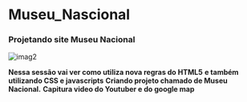 # Museu_Nascional
### Projetando site Museu Nacional 
![imag2](https://user-images.githubusercontent.com/49800137/75928622-9136c580-5e4d-11ea-9830-29ce65b0c48a.jpg)

**Nessa sessão vai ver como utiliza nova regras do HTML5**
**e também utilizando CSS e javascripts**
**Criando projeto chamado de Museu Nacional.**
**Capitura video do Youtuber e do google map**

